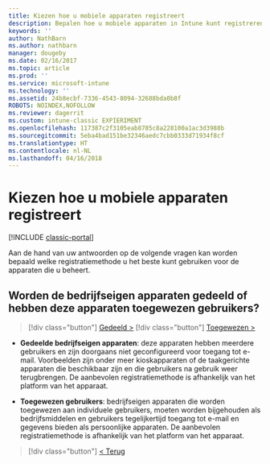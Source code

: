 ```yaml
---
title: Kiezen hoe u mobiele apparaten registreert
description: Bepalen hoe u mobiele apparaten in Intune kunt registreren door enkele eenvoudige vragen te beantwoorden
keywords: ''
author: NathBarn
ms.author: nathbarn
manager: dougeby
ms.date: 02/16/2017
ms.topic: article
ms.prod: ''
ms.service: microsoft-intune
ms.technology: ''
ms.assetid: 24b8ecbf-7336-4543-8094-32688bda0b8f
ROBOTS: NOINDEX,NOFOLLOW
ms.reviewer: dagerrit
ms.custom: intune-classic EXPIERIMENT
ms.openlocfilehash: 117387c2f3105eab8785c8a228100a1ac3d3988b
ms.sourcegitcommit: 5eba4bad151be32346aedc7cbb0333d71934f8cf
ms.translationtype: HT
ms.contentlocale: nl-NL
ms.lasthandoff: 04/16/2018
---
```

# <a name="choose-how-to-enroll-mobile-devices"></a>Kiezen hoe u mobiele apparaten registreert

[!INCLUDE [classic-portal](../includes/classic-portal.md)]

Aan de hand van uw antwoorden op de volgende vragen kan worden bepaald welke registratiemethode u het beste kunt gebruiken voor de apparaten die u beheert.

## <a name="are-your-company-owned-devices-shared-or-do-they-have-dedicated-users"></a>**Worden de bedrijfseigen apparaten gedeeld of hebben deze apparaten toegewezen gebruikers?**

> [!div class="button"]
> [Gedeeld >](choose-how-to-enroll-devices4.md)
> [!div class="button"]
> [Toegewezen >](choose-how-to-enroll-devices6.md)

- **Gedeelde bedrijfseigen apparaten**: deze apparaten hebben meerdere gebruikers en zijn doorgaans niet geconfigureerd voor toegang tot e-mail. Voorbeelden zijn onder meer kioskapparaten of de taakgerichte apparaten die beschikbaar zijn en die gebruikers na gebruik weer terugbrengen. De aanbevolen registratiemethode is afhankelijk van het platform van het apparaat.

- **Toegewezen gebruikers**: bedrijfseigen apparaten die worden toegewezen aan individuele gebruikers, moeten worden bijgehouden als bedrijfsmiddelen en gebruikers tegelijkertijd toegang tot e-mail en gegevens bieden als persoonlijke apparaten. De aanbevolen registratiemethode is afhankelijk van het platform van het apparaat.

> [!div class="button"]
> [< Terug](choose-how-to-enroll-devices1.md)
